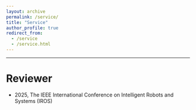 ```yaml
---
layout: archive
permalink: /service/
title: "Service"
author_profile: true
redirect_from: 
  - /service
  - /service.html
---
```


------

Reviewer
======
* 2025, The IEEE International Conference on Intelligent Robots and Systems (IROS)

